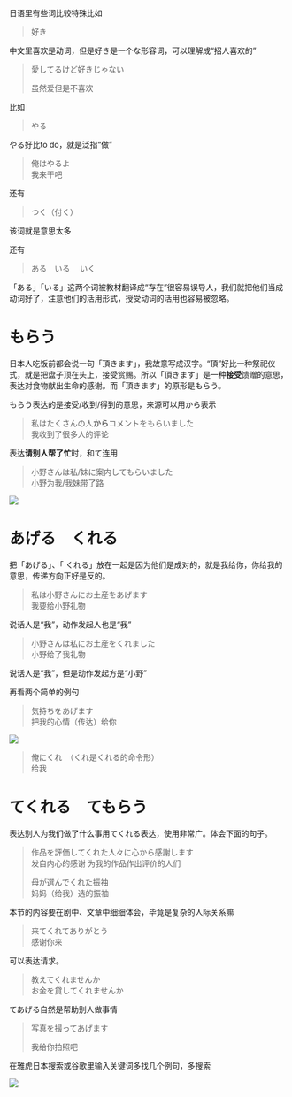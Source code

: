 日语里有些词比较特殊比如

> 好き

中文里喜欢是动词，但是好き是一个な形容词，可以理解成“招人喜欢的”

> 愛してるけど好きじゃない
>
> 虽然爱但是不喜欢

比如

> やる

やる好比to do，就是泛指“做”

> 俺はやるよ  
>  我来干吧

还有

> つく（付く）

该词就是意思太多

还有

> ある　いる 　いく

「ある」「いる」这两个词被教材翻译成“存在”很容易误导人，我们就把他们当成动词好了，注意他们的活用形式，授受动词的活用也容易被忽略。

# もらう

日本人吃饭前都会说一句「頂きます」，我故意写成汉字。“頂”好比一种祭祀仪式，就是把盘子顶在头上，接受赏赐。所以「頂きます」是一种**接受**馈赠的意思，表达对食物献出生命的感谢。而「頂きます」的原形是もらう。

もらう表达的是接受/收到/得到的意思，来源可以用から表示

> 私はたくさんの人**から**コメントをもらいました  
> 我收到了很多人的评论

表达**请别人帮了忙**时，和て连用

> 小野さんは私/妹に案内してもらいました  
> 小野为我/我妹带了路

![](http://pic1.zhimg.com/v2-bbc72a1ae843ca5c7ae67ab7a63ef910_b.png)

# あげる　くれる

把「あげる」、「 くれる」放在一起是因为他们是成对的，就是我给你，你给我的意思，传递方向正好是反的。

> 私は小野さんにお土産をあげます  
> 我要给小野礼物

说话人是“我”，动作发起人也是“我”

> 小野さんは私にお土産をくれました  
> 小野给了我礼物

说话人是“我”，但是动作发起方是“小野”

再看两个简单的例句

> 気持ちをあげます  
>  把我的心情（传达）给你

![](http://pic3.zhimg.com/v2-1642827d4a36e9fbb967fb2e58b1fea2_b.png)

> 俺にくれ　（くれ是くれる的命令形）  
>  给我

# てくれる　てもらう

表达别人为我们做了什么事用てくれる表达，使用非常广。体会下面的句子。

> 作品を評価してくれた人々に心から感謝します  
>  发自内心的感谢 为我的作品作出评价的人们  
>   
> 母が選んでくれた振袖  
>  妈妈（给我）选的振袖

本节的内容要在剧中、文章中细细体会，毕竟是复杂的人际关系嘛

> 来てくれてありがとう  
> 感谢你来

可以表达请求。

> 教えてくれませんか  
> お金を貸してくれませんか

てあげる自然是帮助别人做事情

> 写真を撮ってあげます
>
> 我给你拍照吧

在雅虎日本搜索或谷歌里输入关键词多找几个例句，多搜索

![](http://pic2.zhimg.com/v2-798b27d23f080195780f1eedac78f299_b.png)

